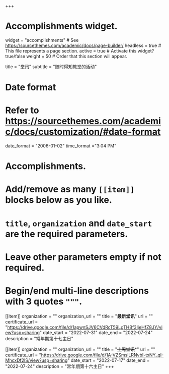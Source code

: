 +++
# Accomplishments widget.
widget = "accomplishments"  # See https://sourcethemes.com/academic/docs/page-builder/
headless = true  # This file represents a page section.
active = true  # Activate this widget? true/false
weight = 50  # Order that this section will appear.

title = "堂讯"
subtitle = "随时得知教堂的活动"

# Date format
#   Refer to https://sourcethemes.com/academic/docs/customization/#date-format
date_format = "2006-01-02"
time_format ="3:04 PM"

# Accomplishments.
#   Add/remove as many `[[item]]` blocks below as you like.
#   `title`, `organization` and `date_start` are the required parameters.
#   Leave other parameters empty if not required.
#   Begin/end multi-line descriptions with 3 quotes `"""`.

[[item]]
  organization = ""
  organization_url = ""
  title = "**最新堂讯**"
  url = ""
  certificate_url = "https://drive.google.com/file/d/1apwnSJV6CVdRcT59LgTHBf3IjeHfZ8JY/view?usp=sharing"
  date_start = "2022-07-31"
  date_end = "2022-07-24"
  description = "常年期第十七主日"

[[item]]
  organization = ""
  organization_url = ""
  title = "~~上周堂讯~~*"
  url = ""
  certificate_url = "https://drive.google.com/file/d/1A-VZSmsiLRNvbI-txNY_qI-MhcxDf2lS/view?usp=sharing"
  date_start = "2022-07-17"
  date_end = "2022-07-24"
  description = "常年期第十六主日"
+++
